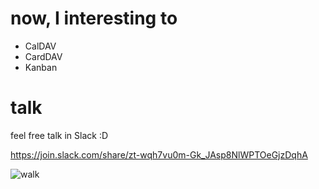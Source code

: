 # now, I interesting to
  - CalDAV
  - CardDAV
  - Kanban

# talk
feel free talk in Slack :D

https://join.slack.com/share/zt-wqh7vu0m-Gk_JAsp8NlWPTOeGjzDqhA

![walk](https://raw.githubusercontent.com/taegyunko/public/main/walk.gif)
